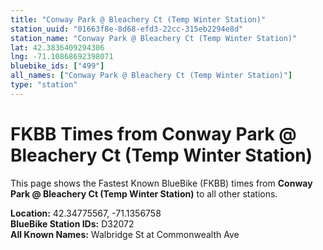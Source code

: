 ```yaml
---
title: "Conway Park @ Bleachery Ct (Temp Winter Station)"
station_uuid: "01663f8e-8d68-efd3-22cc-315eb2294e8d"
station_name: "Conway Park @ Bleachery Ct (Temp Winter Station)"
lat: 42.3836409294306
lng: -71.10868692398071
bluebike_ids: ["499"]
all_names: ["Conway Park @ Bleachery Ct (Temp Winter Station)"]
type: "station"
---
```


# FKBB Times from Conway Park @ Bleachery Ct (Temp Winter Station)

This page shows the Fastest Known BlueBike (FKBB) times from **Conway Park @ Bleachery Ct (Temp Winter Station)** to all other stations.

**Location:** 42.34775567, -71.1356758  
**BlueBike Station IDs:** D32072  
**All Known Names:** Walbridge St at Commonwealth Ave

